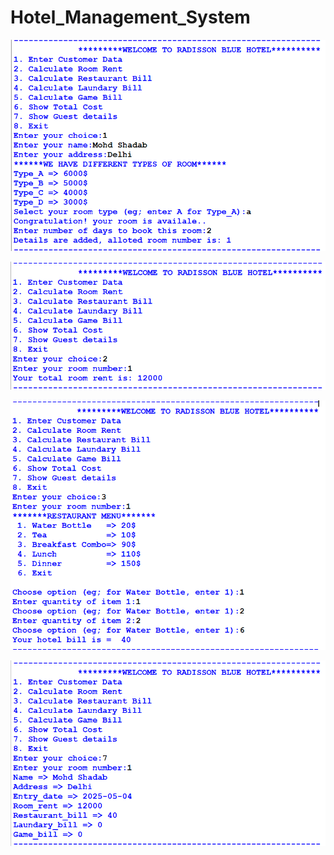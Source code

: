 # Hotel_Management_System
![alt text](image/image.png)

![alt text](image/image-1.png)

![alt text](image/image-2.png)

![alt text](image/image-3.png)